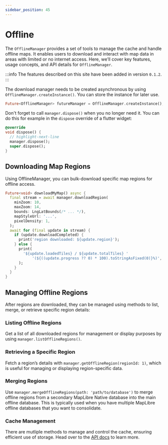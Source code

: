 ```yaml
---
sidebar_position: 45
---
```


# Offline

The `OfflineManager` provides a set of tools to manage the cache and handle
offline maps. It enables users to download and interact with map data in areas
with limited or no internet access. Here, we’ll cover key features, usage
concepts, and API details for `OfflineManager`.

:::info
The features described on this site have been added in version `0.1.2`.
:::

The download manager needs to be created asynchronous by
using `OfflineManager.createInstance()`. You can store the instance for later
use.

```dart
Future<OfflineManager> futureManager = OfflineManager.createInstance();
```

Don't forget to call `manager.dispose()` when you no longer need it. You
can do this for example in the `dispose` override of a flutter widget:

```dart
@override
void dispose() {
  // highlight-next-line
  manager.dispose();
  super.dispose();
}
```

## Downloading Map Regions

Using OfflineManager, you can bulk-download specific map regions for offline
access.

```dart
Future<void> downloadMyMap() async {
  final stream = await manager.downloadRegion(
    minZoom: 10,
    maxZoom: 14,
    bounds: LngLatBounds(/* ... */),
    mapStyleUrl: '...',
    pixelDensity: 1,
  );
  await for (final update in stream) {
    if (update.downloadCompleted) {
      print('region downloaded: ${update.region}');
    } else {
      print(
        '${update.loadedTiles} / ${update.totalTiles} '
            '(${((update.progress ?? 0) * 100).toStringAsFixed(0)}%)',
      );
    }
  }
}
```

## Managing Offline Regions

After regions are downloaded, they can be managed using methods to list, merge,
or retrieve specific region details:

### Listing Offline Regions

Get a list of all downloaded regions for management or display purposes by
using `manager.listOfflineRegions()`.

### Retrieving a Specific Region

Fetch a region’s details with `manager.getOfflineRegion(regionId: 1)`, which is
useful for managing or displaying region-specific data.

### Merging Regions

Use `manager.mergeOfflineRegions(path: 'path/to/database')` to merge offline
regions from a secondary MapLibre Native database into the main offline database.
This is typically used when you have multiple MapLibre offline databases that you
want to consolidate.

### Cache Management

There are mutliple methods to manage and control the cache, ensuring efficient
use of storage. Head over to
the [API docs](https://pub.dev/documentation/maplibre/latest/maplibre/OfflineManager-class.html)
to learn more.